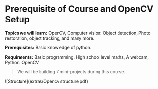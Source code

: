 # Prerequisite of Course and OpenCV Setup

**Topics we will learn:** OpenCV, Computer vision: Object detection, Photo restoration, object tracking, and many more.

**Prerequisites:** Basic knowledge of python.

**Requirments:** Basic programming, High school level maths, A webcam, Python, OpenCV

>We will be building 7 mini-projects during this course.


![Structure](extras/Opencv structure.pdf)
